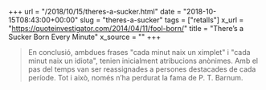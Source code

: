 +++
url = "/2018/10/15/theres-a-sucker.html"
date = "2018-10-15T08:43:00+00:00"
slug = "theres-a-sucker"
tags = ["retalls"]
x_url = "https://quoteinvestigator.com/2014/04/11/fool-born/"
title = "There’s a Sucker Born Every Minute"
x_source = ""
+++


> En conclusió, ambdues frases "cada minut naix un ximplet" i "cada minut naix un idiota", tenien inicialment atribucions anònimes. Amb el pas del temps van ser reassignades a persones destacades de cada període. Tot i això, només n’ha perdurat la fama de P. T. Barnum.
